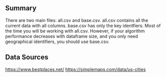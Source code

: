 ## Summary
There are two main files: all.csv and base.csv.
all.csv contains all the current data with all columns.
base.csv has only the key identfiers.
Most of the time you will be working with all.csv.
However, if your algorithm performance decreases with dataframe size,
and you only need geographical identifiers, you should use base.csv.

## Data Sources
https://www.bestplaces.net/
https://simplemaps.com/data/us-cities